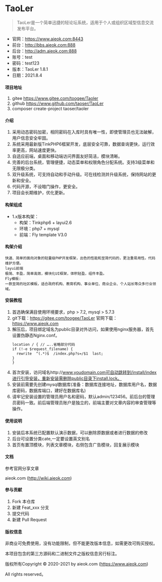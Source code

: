 # TaoLer

> TaoLer是一个简单迅捷的轻论坛系统，适用于个人或组织区域型信息交流发布平台。

 * 官网：https://www.aieok.com:8443
 * 前台：http://bbs.aieok.com:888
 * 后台：http://adm.aieok.com:888
 * 账号：test
 * 密码：test123
 * 版本：TaoLer 1.8.1
 * 日期：2021.8.4

#### 项目地址

1.	gitee	https://www.gitee.com/toogee/Taoler
2.	github	https://www.github.com/taoser/TaoLer
3.  composer create-project taoser/taoler

#### 介绍

1.	采用动态密码加密，相同密码在入库时具有唯一性，即使管理员也无法破解，用户信息安全牢固。
2.	系统采用最新版TinkPHP6框架开发，底层安全可靠，数据查询更快，运行效率更高，网站速度更快。
3.	自适应前端，桌面和移动端访问界面友好简洁，模块清晰。
4.	完善的后台系统，管理便捷，动态菜单和权限角色分配系统。支持3级菜单和无限极分类。
5.	双升级系统，可支持自动和手动升级。可在线检测并升级系统，保持网站的更新和安全。
6.	代码开源，不设暗门操作，更安全。
7.	项目会长期维护，优化更新。


#### 构架组成
- 1.x版本构架：
	- 构架：Tinkphp6 + layui2.6
	- 环境：php7 + mysql
	- 前端：Fly template V3.0
	
#### 构架介绍
	快速、简单的面向对象的轻量级PHP开发框架，出色的性能和至简代码的，更注重易用性。代码维护方便。
	layui前端
	极简、丰盈，简单高效，模块化UI框架，体积轻盈，组件丰盈。
	Fly模板:
	一款至简的社区模板，适合政府机构、教育机构、事业单位、商业企业、个人站长等众多行业领域。

#### 安装教程
1.	首选确保满目使用环境要求，php > 7.2, mysql > 5.7.3
2.	git下载：https://gitee.com/toogee/TaoLer
	官网下载：https://www.aieok.com
3.	解压后，项目绑定域名为public目录对外访问，如果使用nginx服务器，首先设置伪静态Nginx.conf。
	```html
	location / { // …..省略部分代码
	if (!-e $request_filename) {
	  rewrite  ^(.*)$  /index.php?s=/$1  last;
	}
	}
	```
4.	首次安装，访问域名http://www.youdomain.com可自动跳转到/install/index进行引导安装，重新安装需删除public目录下install.lock。
5.	安装前需要先创建mysql数据库(准备：数据库连接地址，数据库用户名，数据库密码，数据库端口，建好在数据库名)
6.	请牢记安装设置的管理员用户名和密码，默认admin/123456。前后台的管理员密码一致。前后端管理员账户是独立的，前端主要对文章内容的审查管理等操作。

#### 使用说明

1.	安装后本系统已配置默认演示数据，可以删除原数据或者进行数据的修改
2.	后台可设置分类cate,一定要设置英文别名
3.	首页有置顶模块，列表文章模块，右侧包含广告模块，回复展示模块

#### 文档

 参考官网分享文章
 
 aieok.com (http://wiki.aieok.com)

#### 参与贡献

1.  Fork 本仓库
2.  新建 Feat_xxx 分支
3.  提交代码
4.  新建 Pull Request

#### 版权信息

非商业可免费使用，没有功能限制，但不能更改版本信息，如需更改可购买授权。

本项目包含的第三方源码和二进制文件之版权信息另行标注。

版权所有Copyright © 2020-2021 by aieok.com (https://www.aieok.com)

All rights reserved。

